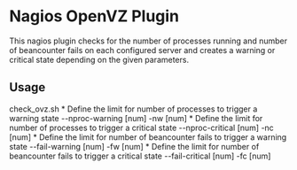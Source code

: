 # Nagios OpenVZ Plugin

This nagios plugin checks for the number of processes running and number of beancounter fails on each configured server and creates a warning or critical state depending on the given parameters.

## Usage

check_ovz.sh
	* Define the limit for number of processes to trigger a warning state
		--nproc-warning [num]
		-nw [num]
	* Define the limit for number of processes to trigger a critical state
		--nproc-critical [num]
		-nc [num]
	* Define the limit for number of beancounter fails to trigger a warning state
		--fail-warning [num]
		-fw [num]
	* Define the limit for number of beancounter fails to trigger a critical state
		--fail-critical [num]
		-fc [num]
